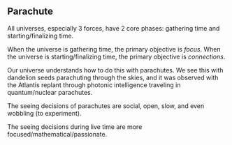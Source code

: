 ## Parachute

All universes, especially 3 forces, have 2 core phases: gathering time and starting/finalizing time.

When the universe is gathering time, the primary objective is *focus*. When the universe is starting/finalizing time, the primary objective is *connections*.

Our universe understands how to do this with parachutes. We see this with dandelion seeds parachuting through the skies, and it was observed with the Atlantis replant through photonic intelligence traveling in quantum/nuclear parachutes.

The seeing decisions of parachutes are social, open, slow, and even wobbling (to experiment).

The seeing decisions during live time are more focused/mathematical/passionate.